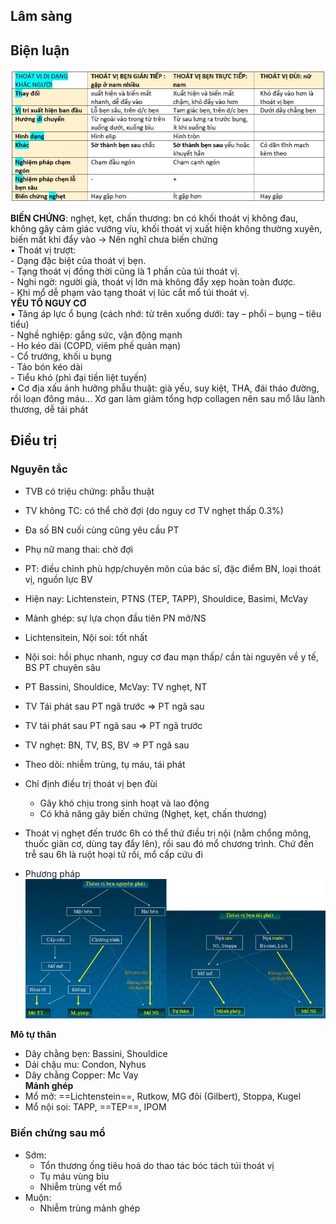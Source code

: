 ## Lâm sàng  
  
## Biện luận  
![THOÁT VỊ BẸN ĐÙI-1685420521978.jpeg](../../../../200%20Files/image/THO%C3%81T%20V%E1%BB%8A%20B%E1%BA%B8N%20%C4%90%C3%99I-1685420521978.jpeg)  
  
**BIẾN CHỨNG**: nghẹt, kẹt, chấn thương: bn có khối thoát vị không đau, không gây cảm giác vướng víu, khối thoát vị xuất hiện không thường xuyên, biến mất khi đẩy vào -> Nên nghĩ chưa biến chứng  
•	Thoát vị trượt:  
	- Dạng đặc biệt của thoát vị bẹn.  
	- Tạng thoát vị đồng thời cũng là 1 phần của túi thoát vị.  
	- Nghi ngờ: người già, thoát vị lớn mà không đẩy xẹp hoàn toàn được.  
	- Khi mổ dễ phạm vào tạng thoát vị lúc cắt mổ túi thoát vị.  
**YẾU TỐ NGUY CƠ**  
•	Tăng áp lực ổ bụng (cách nhớ: từ trên xuống dưới: tay – phổi – bụng – tiêu tiểu)  
	- Nghề nghiệp: gắng sức, vận động mạnh  
	- Ho kéo dài (COPD, viêm phế quản mạn)  
	- Cổ trướng, khối u bụng  
	- Táo bón kéo dài  
	- Tiểu khó (phì đại tiền liệt tuyến)  
•	Cơ địa xấu ảnh hưởng phẫu thuật: già yếu, suy kiệt, THA, đái tháo đường, rồi loạn đông máu… Xơ gan làm giảm tổng hợp collagen nên sau mổ lâu lành thương, dễ tái phát  
  
  
## Điều trị  
### Nguyên tắc  
- TVB có triệu chứng: phẫu thuật  
- TV không TC: có thể chờ đợi (do nguy cơ TV nghẹt thấp 0.3%)  
- Đa số BN cuối cùng cũng yêu cầu PT  
- Phụ nữ mang thai: chờ đợi  
- PT: điều chỉnh phù hợp/chuyên môn của bác sĩ, đặc điểm BN, loại thoát vị, nguồn lực BV  
- Hiện nay: Lichtenstein, PTNS (TEP, TAPP), Shouldice, Basimi, McVay  
- Mảnh ghép: sự lựa chọn đầu tiên PN mở/NS  
- Lichtensitein, Nội soi: tốt nhất  
- Nội soi: hồi phục nhanh, nguy cơ đau mạn thấp/ cần tài nguyên về y tế, BS PT chuyên sâu  
- PT Bassini, Shouldice, McVay: TV nghẹt, NT  
- TV Tái phát sau PT ngã trước => PT ngã sau  
- TV tái phát sau PT ngã sau => PT ngã trước  
- TV nghẹt: BN, TV, BS, BV => PT ngã sau  
- Theo dõi: nhiễm trùng, tụ máu, tái phát  
  
- Chỉ định điều trị thoát vị bẹn đùi  
	- Gây khó chịu trong sinh hoạt và lao động   
	- Có khả năng gây biến chứng (Nghẹt, kẹt, chấn thương)  
- Thoát vị nghẹt đến trước 6h có thể thử điều trị nội (nằm chổng mông, thuốc giãn cơ, dùng tay đẩy lên), rồi sau đó mổ chương trình. Chứ đến trễ sau 6h là ruột hoại tử rồi, mổ cấp cứu đi  
- Phương pháp  
![THOÁT VỊ BẸN ĐÙI-1685420271861.jpeg](../../../../200%20Files/image/THO%C3%81T%20V%E1%BB%8A%20B%E1%BA%B8N%20%C4%90%C3%99I-1685420271861.jpeg)  
  
**Mô tự thân**  
- Dây chằng bẹn: Bassini, Shouldice  
- Dải chậu mu: Condon, Nyhus  
- Dây chằng Copper: Mc Vay  
**Mảnh ghép**  
- Mổ mở: ==Lichtenstein==, Rutkow, MG đôi (Gilbert), Stoppa, Kugel   
- Mổ nội soi: TAPP, ==TEP==, IPOM  
  
  
  
### Biến chứng sau mổ  
- Sớm:   
	- Tổn thương ống tiêu hoá do thao tác bóc tách túi thoát vị  
	- Tụ máu vùng bìu  
	- Nhiễm trùng vết mổ  
- Muộn:  
	- Nhiễm trùng mảnh ghép